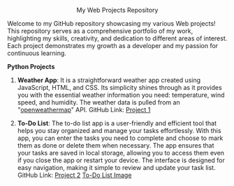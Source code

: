 <p align="center">My Web Projects Repository</p>
Welcome to my GitHub repository showcasing my various Web projects! This repository serves as a comprehensive portfolio of my work, highlighting my skills, creativity, and dedication to different areas of interest. Each project demonstrates my growth as a developer and my passion for continuous learning.

**Python Projects**
1. **Weather App**:
   It is a straightforward weather app created using JavaScript, HTML, and CSS. Its simplicity shines through as it provides you with the essential weather information you need: temperature, wind speed, and humidity.  The weather data is pulled from an "[openweathermap](https://openweathermap.org/api)" API.
   GitHub Link: [Project 1](https://github.com/Beeaann/Web-Projects/tree/main/WeatherProject)

2. **To-Do List**:
   The to-do list app is a user-friendly and efficient tool that helps you stay organized and manage your tasks effortlessly. With this app, you can enter the tasks you need to complete and choose to mark them as done or    delete them when necessary. The app ensures that your tasks are saved in local storage, allowing you to access them even if you close the app or restart your device. The interface is designed for easy navigation, making it  simple to review and update your task list.
   GitHub Link: [Project 2](https://github.com/Beeaann/Web-Projects/tree/main/To-Do%20List)
   [To-Do List Image](https://github.com/Beeaann/Web-Projects/blob/main/To-Do%20List/images/todolist.PNG)
